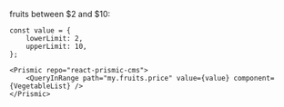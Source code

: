 fruits between $2 and $10:

    const value = {
        lowerLimit: 2,
        upperLimit: 10,
    };

    <Prismic repo="react-prismic-cms">
        <QueryInRange path="my.fruits.price" value={value} component={VegetableList} />
    </Prismic>
